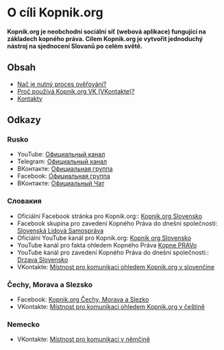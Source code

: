 # O cíli Kopnik.org

**Kopnik.org je neobchodní sociální síť (webová aplikace) fungující na základech kopného práva. Cílem Kopnik.org je vytvořit jednoduchý nástroj na sjednocení Slovanů po celém světě.**

## Obsah

- [Nač je nutný proces ověřování?](witness/readme.md)
- [Proč používá Kopnik.org VK (VKontakte)?](vk/readme.md)
- [Kontakty](contacts.md)

## Odkazy

### Rusko

- YouTube: [Официальный канал](https://www.youtube.com/channel/UCJRtg8s94PTFXEfZ6sEnlGw)
- Telegram: [Официальный канал](https://t.me/kopnik_org)
- ВКонтакте: [Официальная группа](https://vk.com/kopnik_org)
- Facebook: [Официальная группа](https://www.facebook.com/kopnik.org)
- ВКонтакте: [Официальный Чат](https://vk.me/join/gPg9/g6wjgknBe034BdDdOdcjvU1MtJKZ7o=)

### Словакия

- Oficiální Facebook stránka pro Kopnik.org:: [Kopnik.org Slovensko](https://www.facebook.com/Kopnikorg-Slovensko-101296908796560)
- Facebook skupina pro zavedení Kopného Práva do dnešní společnosti: [Slovenská Lidová Samospráva](https://www.facebook.com/groups/1761010937466972)
- Oficiální YouTube kanál pro Kopnik.org:  [Kopnik org Slovensko](https://www.youtube.com/channel/UCLo6zksJArSvrz7Q_Pb_1Vg/videos)
- YouTube kanál pro fakta ohledem Kopného Práva  [Kopne PRAVo](https://www.youtube.com/channel/UCVu4MtaYZ1ripaLGlsefJ1w/videos)
- YouTube kanál pro zavedení Kopného Práva do dnešní společnosti:: [Drzava Slovensko](https://www.youtube.com/channel/UCLYXZCm4NCrVyEpPyWFOdFw/videos)
- VKontakte: [Místnost pro komunikaci ohledem Kopnik.org v slovenčine](https://vk.me/join/ZSCVBGO4a0LoMW4lNGcVJd8CHxUuW2vUBPw=)

### Čechy, Morava a Slezsko

- Facebook: [Kopnik.org Čechy, Morava a Slezko](https://www.facebook.com/Kopnikorg-%C4%8Cechy-Morava-a-Slezko-109367031307453)
- VKontakte: [Místnost pro komunikaci ohledem Kopnik.org v češtině](https://vk.me/join/g2yb7XBo9y7tUicteV6G4FeEAMFE0yUGSUU=)

### Nemecko

- VKontakte: [Místnost pro komunikaci v němčině](https://vk.me/join/W0zNFuTarP4nFi81vOyBsVBPsAYoyGYJgRY=)


